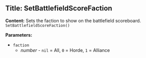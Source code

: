## Title: SetBattlefieldScoreFaction

**Content:**
Sets the faction to show on the battlefield scoreboard.
`SetBattlefieldScoreFaction()`

**Parameters:**
- `faction`
  - *number* - `nil` = All, `0` = Horde, `1` = Alliance